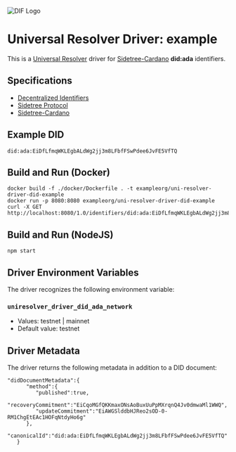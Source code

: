 ![DIF Logo](https://raw.githubusercontent.com/decentralized-identity/universal-resolver/master/docs/logo-dif.png)

# Universal Resolver Driver: example

This is a [Universal Resolver](https://github.com/decentralized-identity/universal-resolver/) driver for [Sidetree-Cardano](https://github.com/rodolfomiranda/sidetree-cardano) **did:ada** identifiers.

## Specifications

* [Decentralized Identifiers](https://w3c.github.io/did-core/)
* [Sidetree Protocol](https://identity.foundation/sidetree/spec/)
* [Sidetree-Cardano](https://github.com/rodolfomiranda/sidetree-cardano)
  
## Example DID

```
did:ada:EiDfLfmqWKLEgbALdWg2jj3m8LFbfFSwPdee6JvFE5VfTQ
```

## Build and Run (Docker)

```
docker build -f ./docker/Dockerfile . -t exampleorg/uni-resolver-driver-did-example
docker run -p 8080:8080 exampleorg/uni-resolver-driver-did-example
curl -X GET http://localhost:8080/1.0/identifiers/did:ada:EiDfLfmqWKLEgbALdWg2jj3m8LFbfFSwPdee6JvFE5VfTQ
```

## Build and Run (NodeJS)

```
npm start
```

## Driver Environment Variables

The driver recognizes the following environment variable:

### `uniresolver_driver_did_ada_network`

 * Values: testnet | mainnet
 * Default value: testnet

## Driver Metadata

The driver returns the following metadata in addition to a DID document:

```
"didDocumentMetadata":{
      "method":{
         "published":true,
         "recoveryCommitment":"EiCqoMGfQKKmaxONsAoBuxUuPpMXrqnQ4Jv0dmwaMl1WWQ",
         "updateCommitment":"EiAWGSlddbHJReo2sOD-0-RM1ChgEtEAc1HOFqNtdyHo6g"
      },
      "canonicalId":"did:ada:EiDfLfmqWKLEgbALdWg2jj3m8LFbfFSwPdee6JvFE5VfTQ"
   }
```
